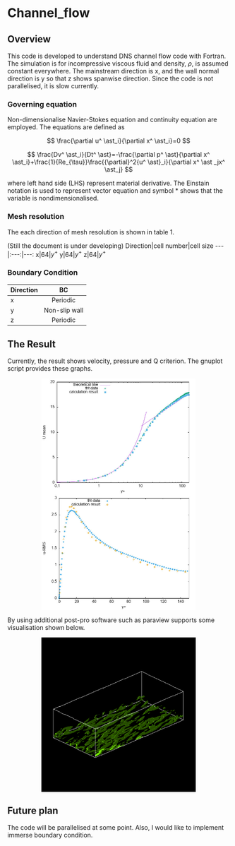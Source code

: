 # Channel_flow

## Overview
This code is developed to understand DNS channel flow code with Fortran.
The simulation is for incompressive viscous fluid and density, $\rho$, is assumed constant everywhere.
The mainstream direction is x, and the wall normal direction is y so that z shows spanwise direction.
Since the code is not parallelised, it is slow currently.
### Governing equation
Non-dimensionalise Navier-Stokes equation and continuity equation are employed.
The equations are defined as

$$ \frac{\partial u^ \ast_i}{\partial x^ \ast_i}=0 $$

$$ \frac{Dv^ \ast_i}{Dt^ \ast}=-\frac{\partial p^ \ast}{\partial x^ \ast_i}+\frac{1}{Re_{\tau}}\frac{{\partial}^2{u^ \ast}_i}{\partial x^ \ast _jx^ \ast_j} $$

where left hand side (LHS) represent material derivative. The Einstain notation is used to represent vector equation and symbol * shows that the variable is nondimensionalised.

### Mesh resolution
The each direction of mesh resolution is shown in table 1.

(Still the document is under developing)
Direction|cell number|cell size
---|:---:|---: 
x|64|$y^+$
y|64|$y^+$
z|64|$y^+$

### Boundary Condition
Direction|BC
---|:---:
x|Periodic
y|Non-slip wall
z|Periodic

## The Result
Currently, the result shows velocity, pressure and Q criterion.
The gnuplot script provides these graphs.

<img src="/picture/u_mean.jpg" alt="u_mean" width="350" style="display: block; margin: 0 auto"/>
<img src="/picture/u_rms.jpg" alt="u_rms" width="350" style="display: block; margin: 0 auto"/>

By using additional post-pro software such as paraview supports some visualisation shown below.

<img src="/picture/qq1000_over.png" alt="u_rms" width="350" style="display: block; margin: 0 auto"/>

## Future plan
The code will be parallelised at some point.
Also, I would like to implement immerse boundary condition.
